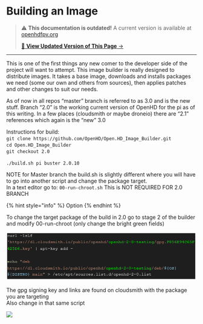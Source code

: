 # Building an Image

<!-- LEGACY DOCUMENTATION NOTICE -->
> ⚠️ **This documentation is outdated!** A current version is available at [openhdfpv.org](https://openhdfpv.org)
> 
> [📖 **View Updated Version of This Page** →](https://openhdfpv.org)

---


This is one of the first things any new comer to the developer side of the project will want to attempt. This image builder is really designed to distribute images. It takes a base image, downloads and installs packages we need (some our own and others from sources), then applies patches and other changes to suit our needs.

As of now in all repos “master” branch is referred to as 3.0 and is the new stuff. Branch “2.0” is the working current version of OpenHD for the pi as of this writing. In a few places (cloudsmith or maybe droneio) there are “2.1” references which again is the “new” 3.0

Instructions for build:\
`git clone https://github.com/OpenHD/Open.HD_Image_Builder.git`  \
`cd Open.HD_Image_Builder`  \
`git checkout 2.0`

`./build.sh pi buster 2.0.10`

NOTE for Master branch the build.sh is slightly different where you will have to go into another script and change the package target.\
In a text editor go to: `00-run-chroot.sh` This is NOT REQUIRED FOR 2.0 BRANCH

{% hint style="info" %}
Option
{% endhint %}

To change the target package of the build in 2.0 go to stage 2 of the builder and modify 00-run-chroot (only change the bright green fields)

![](<../.gitbook/assets/grafik (4) (1).png>)

The gpg signing key and links are found on cloudsmith with the package you are targeting\
Also change in that same script

![](../.gitbook/assets/grafik.png)
